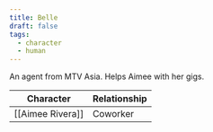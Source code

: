 ```yaml
---
title: Belle
draft: false
tags:
  - character
  - human
---
```

An agent from MTV Asia. Helps Aimee with her gigs.

| Character        | Relationship |
| ---------------- | ------------ |
| [[Aimee Rivera]] | Coworker     |
